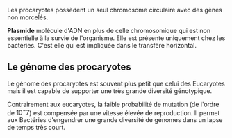 Les procaryotes possèdent un seul chromosome circulaire avec des gènes non morcelés.

__Plasmide__ molécule d'ADN en plus de celle chromosomique qui est non essentielle à la survie de l'organisme. Elle est présente uniquement chez les bactéries. C'est elle qui est impliquée dans le transfère horizontal.
## Le génome des procaryotes

Le génome des procaryotes est souvent plus petit que celui des Eucaryotes mais il est capable de supporter une très grande diversité génotypique.

Contrairement aux eucaryotes, la faible probabilité de mutation (de l'ordre de $10^-7$) est compensée par une vitesse élevée de reproduction. Il permet aux Bactéries d'engendrer une grande diversité de génomes dans un lapse de temps très court.
